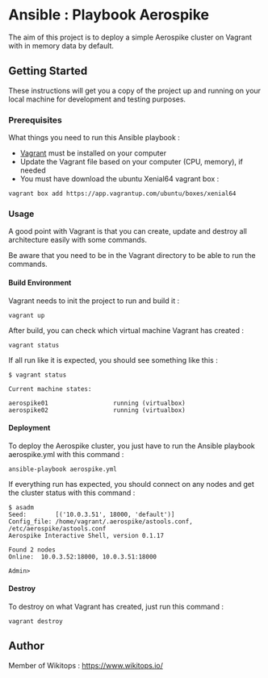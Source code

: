 # Ansible : Playbook Aerospike
The aim of this project is to deploy a simple Aerospike cluster on Vagrant with in memory data by default.

## Getting Started

These instructions will get you a copy of the project up and running on your local machine for development and testing purposes.

### Prerequisites

What things you need to run this Ansible playbook :

* [Vagrant](https://www.vagrantup.com/docs/installation/) must be installed on your computer
* Update the Vagrant file based on your computer (CPU, memory), if needed
* You must have download the ubuntu Xenial64 vagrant box :

```
vagrant box add https://app.vagrantup.com/ubuntu/boxes/xenial64
```

### Usage

A good point with Vagrant is that you can create, update and destroy all architecture easily with some commands.

Be aware that you need to be in the Vagrant directory to be able to run the commands.

#### Build Environment

Vagrant needs to init the project to run and build it :

```
vagrant up
```

After build, you can check which virtual machine Vagrant has created :

```
vagrant status
```

If all run like it is expected, you should see something like this :

```
$ vagrant status

Current machine states:

aerospike01                  running (virtualbox)
aerospike02                  running (virtualbox)
```

#### Deployment

To deploy the Aerospike cluster, you just have to run the Ansible playbook aerospike.yml with this command :

```
ansible-playbook aerospike.yml
```

If everything run has expected, you should connect on any nodes and get the cluster status with this command :

```
$ asadm
Seed:        [('10.0.3.51', 18000, 'default')]
Config_file: /home/vagrant/.aerospike/astools.conf, /etc/aerospike/astools.conf
Aerospike Interactive Shell, version 0.1.17

Found 2 nodes
Online:  10.0.3.52:18000, 10.0.3.51:18000

Admin>

```

#### Destroy

To destroy on what Vagrant has created, just run this command :

```
vagrant destroy
```

## Author

Member of Wikitops : https://www.wikitops.io/
